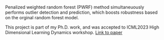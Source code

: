 Penalized weighted random forest (PWRF) method simultaneuously performs outlier detection and prediction, which boosts robustness based on the orginal random forest model.

This project is part of my Ph.D. work, and was accepted to ICML2023 High Dimensional Learning Dynamics workshop. [Link to paper](https://drive.google.com/file/d/14e2fPINWqmEvUCuu9-nmX4IsmKFV0tPH/view)
